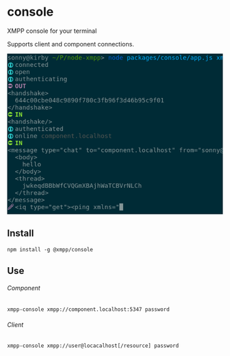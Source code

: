 # console

XMPP console for your terminal

Supports client and component connections.

![](screenshot.png)

## Install

```
npm install -g @xmpp/console
```

## Use

###### Component

```
xmpp-console xmpp://component.localhost:5347 password
```

###### Client
```
xmpp-console xmpp://user@locacalhost[/resource] password
```
